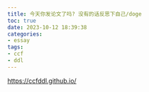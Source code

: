 ```yaml
---
title: 今天你发论文了吗? 没有的话反思下自己/doge
toc: true
date: 2023-10-12 18:39:38
categories:
- essay
tags:
- ccf
- ddl
---
```


https://ccfddl.github.io/
